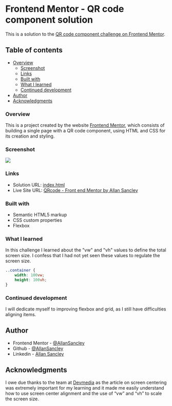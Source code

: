 # Frontend Mentor - QR code component solution

This is a solution to the [QR code component challenge on Frontend Mentor](https://www.frontendmentor.io/challenges/qr-code-component-iux_sIO_H).

## Table of contents

- [Overview](#overview)
  - [Screenshot](#screenshot)
  - [Links](#links)
  - [Built with](#built-with)
  - [What I learned](#what-i-learned)
  - [Continued development](#continued-development)
- [Author](#author)
- [Acknowledgments](#acknowledgments)

### Overview

This is a project created by the website [Frontend Mentor](https://www.frontendmentor.io), which consists of building a single page with a QR code component, using HTML and CSS for its creation and styling.

### Screenshot

![](../qr-code-component-main/images/QRcode-by_Allan.png)

### Links

- Solution URL: [index.html](qr-code-component-main/index.html)
- Live Site URL: [QRcode - Front end Mentor by Allan Sancley](https://66d78dcf064daddb77d733c0--qrcodefrontendmentorbyallan.netlify.app/)

### Built with

- Semantic HTML5 markup
- CSS custom properties
- Flexbox

### What I learned

In this challenge I learned about the "vw" and "vh" values ​​to define the total screen size. I confess that I had not yet seen these values ​​to regulate the screen size.

```css
..container {
    width: 100vw;
    height: 100vh;
}
```

### Continued development

I will dedicate myself to improving flexbox and grid, as I still have difficulties aligning items.

## Author

- Frontend Mentor - [@AllanSancley](https://www.frontendmentor.io/profile/AllanSancley)
- Github - [@AllanSancley](https://github.com/AllanSancley)
- Linkedin - [Allan Sancley](www.linkedin.com/in/allan-sancley-12b583193)

## Acknowledgments

I owe due thanks to the team at [Devmedia](https://www.devmedia.com.br/como-centralizar-divs-em-html-e-css/37568) as the article on screen centering was extremely important for my learning and it made me easily understand how to use screen center alignment and the use of “vw” and “vh” to scale the screen size.
